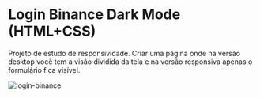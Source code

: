 # Login Binance Dark Mode (HTML+CSS)

Projeto de estudo de responsividade. Criar uma página onde na versão desktop você tem a visão dividida da tela e na versão responsiva apenas o formulário fica visível.

![login-binance](https://user-images.githubusercontent.com/88852395/186225263-e717a3cf-2636-418d-8ea7-b50dcaf735d0.png)
